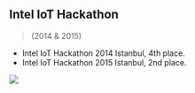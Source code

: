 
## Intel IoT Hackathon

> (2014 & 2015)

- Intel IoT Hackathon 2014 Istanbul, 4th place.
- Intel IoT Hackathon 2015 Istanbul, 2nd place.

![](https://i.imgur.com/sxLcjDO.jpg)

